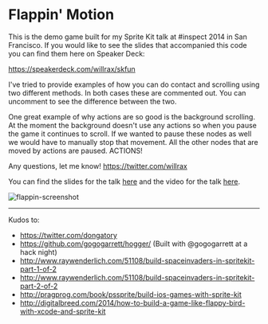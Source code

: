 # Flappin' Motion

This is the demo game built for my Sprite Kit talk at #inspect 2014 in San Francisco. If you would like to see the slides that accompanied this code you can find them here on Speaker Deck:

https://speakerdeck.com/willrax/skfun

I've tried to provide examples of how you can do contact and scrolling using two different methods. In both cases these are commented out. You can uncomment to see the difference between the two.

One great example of why actions are so good is the background scrolling. At the moment the background doesn't use any actions so when you pause the game it continues to scroll. If we wanted to pause these nodes as well we would have to manually stop that movement. All the other nodes that are moved by actions are paused. ACTIONS!

Any questions, let me know! https://twitter.com/willrax

You can find the slides for the talk [here](https://speakerdeck.com/willrax/skfun) and the video for the talk [here](https://www.youtube.com/watch?v=bj1hJS1lGdU).

![flappin-screenshot](http://cl.ly/Vq0E/Screen%20Shot%202014-05-30%20at%209.20.22%20pm.png)

---

Kudos to:

- https://twitter.com/dongatory
- https://github.com/gogogarrett/hogger/ (Built with @gogogarrett at a hack night)
- http://www.raywenderlich.com/51108/build-spaceinvaders-in-spritekit-part-1-of-2
- http://www.raywenderlich.com/51108/build-spaceinvaders-in-spritekit-part-2-of-2
- http://pragprog.com/book/pssprite/build-ios-games-with-sprite-kit
- http://digitalbreed.com/2014/how-to-build-a-game-like-flappy-bird-with-xcode-and-sprite-kit
